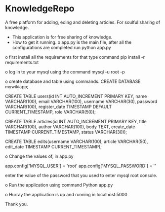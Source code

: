 # KnowledgeRepo
A free platform for adding, eding and deleting articles. For soulful sharing of knowledge. 

-	This application is for free sharing of knowledge.
-	How to get it running.
o	app.py is the main file, after all the configurations are completed run 
python app.py

o	first install all the requirements for that type command
pip install -r requirements.txt

o	log in to your mysql using the command
mysql -u root -p

o	create database and table using commands.
CREATE DATABASE mywikiapp;

CREATE TABLE users(id INT AUTO_INCREMENT PRIMARY KEY, name VARCHAR(100), email VARCHAR(100), username VARCHAR(30), password VARCHAR(100), register_date TIMESTAMP DEFAULT CURRENT_TIMESTAMP, role VARCHAR(50));

CREATE TABLE articles(id INT AUTO_INCREMENT PRIMARY KEY, title VARCHAR(100), author VARCHAR(100), body TEXT, create_date TIMESTAMP CURRENT_TIMESTAMP, status VARCHAR(30));

CREATE TABLE edits(username VARCHAR(100), article VARCHAR(50), edit_date TIMESTAMP CURRENT_TIMESTAMP);

o	Change the values of, in app.py

app.config['MYSQL_USER'] = 'root'
app.config['MYSQL_PASSWORD'] = ''
 
enter the value of the password that you used to enter mysql root console.

o	Run the application using command 
Python app.py

o	Hurray the application is up and running in
localhost:5000

Thank you.
